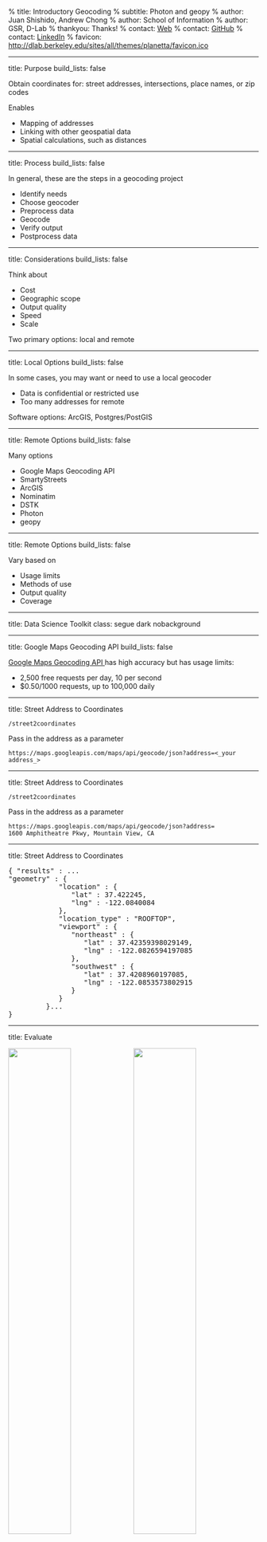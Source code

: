 % title: Introductory Geocoding
% subtitle: Photon and geopy
% author: Juan Shishido, Andrew Chong 
% author: School of Information
% author: GSR, D-Lab
% thankyou: Thanks!
% contact: <a href="http://people.ischool.berkeley.edu/~juanshishido/">Web</a>
% contact: <a href="https://github.com/juanshishido">GitHub</a>
% contact: <a href="http://www.linkedin.com/in/juanshishido/">LinkedIn</a>
% favicon: http://dlab.berkeley.edu/sites/all/themes/planetta/favicon.ico

---
title: Purpose
build_lists: false

Obtain coordinates for: street addresses, intersections, place names, or zip codes

Enables

- Mapping of addresses
- Linking with other geospatial data
- Spatial calculations, such as distances

---
title: Process
build_lists: false

In general, these are the steps in a geocoding project

- Identify needs
- Choose geocoder
- Preprocess data
- Geocode
- Verify output
- Postprocess data

---
title: Considerations
build_lists: false

Think about

- Cost
- Geographic scope
- Output quality
- Speed
- Scale

Two primary options: local and remote

---
title: Local Options
build_lists: false

In some cases, you may want or need to use a local geocoder

- Data is confidential or restricted use
- Too many addresses for remote

Software options: ArcGIS, Postgres/PostGIS

---
title: Remote Options
build_lists: false

Many options

- Google Maps Geocoding API
- SmartyStreets
- ArcGIS
- Nominatim
- DSTK
- Photon
- geopy

---
title: Remote Options
build_lists: false

Vary based on

- Usage limits
- Methods of use
- Output quality
- Coverage

---
title: Data Science Toolkit
class: segue dark nobackground

---
title: Google Maps Geocoding API 
build_lists: false

<a href="https://developers.google.com/maps/documentation/geocoding/intro" target="_blank">Google Maps Geocoding API </a> has high accuracy but has usage limits: 

- 2,500 free requests per day, 10 per second 
- $0.50/1000 requests, up to 100,000 daily 

---
title: Street Address to Coordinates

```/street2coordinates```

Pass in the address as a parameter

    https://maps.googleapis.com/maps/api/geocode/json?address=<_your address_>

---
title: Street Address to Coordinates

```/street2coordinates```

Pass in the address as a parameter

    https://maps.googleapis.com/maps/api/geocode/json?address=
    1600 Amphitheatre Pkwy, Mountain View, CA

---
title: Street Address to Coordinates

<pre class="prettyprint" data-lang="JSON">
{ "results" : ...
"geometry" : {
            "location" : {
               "lat" : 37.422245,
               "lng" : -122.0840084
            },
            "location_type" : "ROOFTOP",
            "viewport" : {
               "northeast" : {
                  "lat" : 37.42359398029149,
                  "lng" : -122.0826594197085
               },
               "southwest" : {
                  "lat" : 37.4208960197085,
                  "lng" : -122.0853573802915
               }
            }
         }...
}
</pre>

---
title: Evaluate

<img height=auto width=50% src="figures/google_hq_dstk_coords.png"><img height=auto width=50% src="figures/google_hq_address.png">

---
title: Try It
build_lists: false

    https://maps.googleapis.com/maps/api/geocode/json?address=<_your address_>

What happens when

- State is omitted
- Zip code is omitted
- Commas are removed
- Mix case

---
title: Photon
class: segue dark nobackground

---
title: Photon
build_lists: false

<a href="http://photon.komoot.de/" target="_blank">Photon</a> is free and open source

- Uses <a href="http://www.openstreetmap.org/" target="_blank">OpenStreetMap</a> data
- Worldwide coverage
- Multilingual search
- Typo tolerance
- Fast & scalable

However, "extensive usage will be throttled"

---
title: Photon API

Search

    photon.komoot.de/api/?q=berkeley

Limit number of results

    photon.komoot.de/api/?q=berkeley&limit=1

Preferred language

    photon.komoot.de/api/?q=berkeley&lang=fr

---
title: Photon API

Pass in the address as a parameter

    photon.komoot.de/api/?q=
    1600 Amphitheatre Pkwy, Mountain View, CA


---
title: Photon API

<pre class="prettyprint" data-lang="JSON">
{"features": [{
  "properties": {
    "osm_key":"office",
    "street":"Amphitheatre Parkway",
    "name":"Google Headquaters",
    "osm_id":2192620021,
    "osm_type":"N",
    "osm_value":"commercial",
  },
  "type":"Feature",
  "geometry": {
    "type":"Point",
    <b>"coordinates":[-122.0850862,37.4228139]</b>
  }
}],
"type":"FeatureCollection"}
</pre>

<a href="http://photon.komoot.de/api/?q=1600%20Amphitheatre%20Pkwy,%20Mountain%20View,%20CA" target="_blank">Full output</a>

---
title: Evaluate

<img height=auto width=50% src="figures/google_hq_photon_coords.png"><img height=auto width=50% src="figures/google_hq_address.png">

---
title: Bonus: geopy
class: segue dark nobackground

---
title: geopy
build_lists: false

Geocoding with Python

Access to many geocoding services

  - OpenStreetMap Nominatim
  - ESRI ArcGIS
  - Google Geocoding API
  - Baidu Maps
  - Bing Maps

<a href="https://github.com/geopy/geopy" target="_blank">geopy on GitHub</a>

---
title: geopy
build_lists: false

Example from the docs

    $ pip install geopy

<pre class="prettyprint" data-lang="python">
>>> import geopy
>>> from geopy.geocoders import Nominatim
>>> geolocator = Nominatim()
>>> location = geolocator.geocode("1600 Amphitheatre Pkwy, Mountain View, CA")
>>> print((location.latitude, location.longitude))
<b>(37.4228139, -122.0850862)</b>
</pre>

You can also reverse geocode, calculate distances, and more

Check out the geopy <a href="http://geopy.readthedocs.org/en/latest/" target="_blank">documentation</a>

---
title: JSON
class: segue dark nobackground

---
title: JSON Output
build_lists: false

JavaScript Object Notation

- Format typically used to send data between a server and web app

Convert JSON to CSV

- Write a script in Python, R, etc.
- Use other modules, e.g., ```pandas```

---
title: Manipulating the JSON object in Python 

Go to Photon API <a href=" http://photon.komoot.de/api/?q=1600%20Amphitheatre%20Pkwy,%20Mountain%20View,%20CA" target="_blank">link</a> and paste output in command below: 
   
<pre class="prettyprint" data-lang="python">

import json

json_str = '[output from Photon API]' 
python_obj = json.loads(json_obj)

# navigating dict by key 
type(python_obj)
python_obj['features']

# navigating dict by list 
type(python_obj['features'])
python_obj['features'][0]

</pre>

---
title: Problems in Reference Data 
build_lists: false 

Varies over services (remote & local)

- Incorrect street ranges, inaccurate or low quality features 
- Inaccurate feature attributes

Year matching between geocoded and reference data

- Missing streets
- Address changes


---
title: Verify Output
build_lists: false

Ways to assess quality

- Compare input street name to ```street_name```
- Count missing values
- Test against sub-sample with known or high-quality coordinates 

Because results are based on an underlying database or interpolation method, there will be variation in coordinate quality. In cases where the results are not good enough, consider using another service for those addresses.

---
title: Postprocess

To GeoJSON

Link to Census Blocks

    http://data.fcc.gov/api/block/find?latitude=<_latitude_>&longitude=<_longitude_>

Block FIPS="<b>060855046011175</b>"

The first two characters (<b>06</b>) indicate the <b>state</b> (CA), the next three (<b>085</b>) indicate the <b>county</b> (Alameda), the next 6 indicate the <b>census tract</b> (<b>5046.01</b>) and the last four characters indicates the census <b>block</b> group and block number (<b>1175</b>).  The first digit of the block identifies the block group.

---
title: Mapping

Several options

- Leaflet
- geojson.io
- CartoDB
- ArcGIS/QGIS
- GeoCanvas
- Python

---
title: Best Practices
build_lists: false

Preprocess data

- Formatting
- Components

Sample and test

Use multiple sources

Map results to verify

---
title: Tutorial
build_lists: false

Clone the repo or download the zip file from:

<a href="https://github.com/andrewqchong/geocoding-workshop" target="_blank">https://github.com/andrewqchong/geocoding-workshop</a>

Navigate to the directory and start an IPython notebook instance

    $ ipython notebook

Let's get to work

We'll create a map of the 44 BART stations in the Bay Area